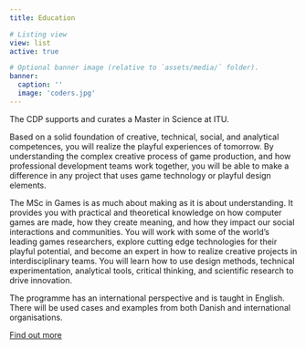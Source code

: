 ```yaml
---
title: Education

# Listing view
view: list
active: true

# Optional banner image (relative to `assets/media/` folder).
banner:
  caption: ''
  image: 'coders.jpg'
---
```

The CDP supports and curates a Master in Science at ITU.

Based on a solid foundation of creative, technical, social, and analytical competences, you will realize the playful experiences of tomorrow. By understanding the complex creative process of game production, and how professional development teams work together, you will be able to make a difference in any project that uses game technology or playful design elements.

 
The MSc in Games is as much about making as it is about understanding. It provides you with practical and theoretical knowledge on how computer games are made, how they create meaning, and how they impact our social interactions and communities. You will work with some of the world’s leading games researchers, explore cutting edge technologies for their playful potential, and become an expert in how to realize creative projects in interdisciplinary teams. You will learn how to use design methods, technical experimentation, analytical tools, critical thinking, and scientific research to drive innovation.

The programme has an international perspective and is taught in English. There will be used cases and examples from both Danish and international organisations.

[Find out more](https://en.itu.dk/Programmes/MSc-Programmes/Games)